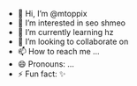 - 👋 Hi, I’m @mtoppix
- 👀 I’m interested in seo shmeo
- 🌱 I’m currently learning hz
- 💞️ I’m looking to collaborate on 
- 📫 How to reach me ...
- 😄 Pronouns: ...
- ⚡ Fun fact: ✨

<!---
mtoppix/mtoppix is a ✨ special ✨ repository because its `README.md` (this file) appears on your GitHub profile.
You can click the Preview link to take a look at your changes.
--->
